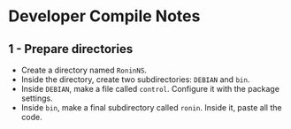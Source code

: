 # Developer Compile Notes
## 1 - Prepare directories
- Create a directory named `RoninNS`.
- Inside the directory, create two subdirectories: `DEBIAN` and `bin`.
- Inside `DEBIAN`, make a file called `control`. Configure it with the package settings.
- Inside `bin`, make a final subdirectory called `ronin`. Inside it, paste all the code.
